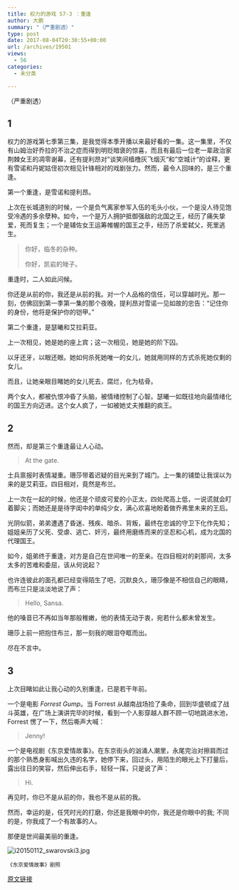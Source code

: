 ```yaml
---
title: 权力的游戏 S7-3 ：重逢
author: 大鹏
summary: "（严重剧透）"
type: post
date: 2017-08-04T20:30:55+00:00
url: /archives/19501
views:
  - 56
categories:
  - 未分类

---
```

（严重剧透）

## 1

权力的游戏第七季第三集，是我觉得本季开播以来最好看的一集。这一集里，不仅有山姆治好乔拉的不治之症而得到明贬暗褒的惊喜，而且有最后一位老一辈政治家荆棘女王的凋零谢幕，还有提利昂对”谈笑间樯橹灰飞烟灭“和”空城计“的诠释，更有雪诺和丹妮姑侄初次相见针锋相对的戏剧张力。然而，最令人回味的，是三个重逢。

第一个重逢，是雪诺和提利昂。

上次在长城道别的时候，一个是负气离家参军入伍的毛头小伙，一个是没人待见饱受冷遇的多余孽种。如今，一个是万人拥护抵御强敌的北国之王，经历了痛失挚爱，死而复生；一个是辅佐女王运筹帷幄的国王之手，经历了杀爱弑父，死里逃生。

> 你好，临冬的杂种。
> 
> 你好，凯岩的矬子。

重逢时，二人如此问候。

你还是从前的你，我还是从前的我。对一个人品格的信任，可以穿越时光。那一刻，仿佛回到第一季第一集的那个夜晚，提利昂对雪诺一见如故的忠告：“记住你的身份，他将是保护你的铠甲。”

第二个重逢，是瑟曦和艾拉莉亚。

上一次相见，她是她的座上宾；这一次相见，她是她的阶下囚。

以牙还牙，以眼还眼。她如何杀死她唯一的女儿，她就用同样的方式杀死她仅剩的女儿。

而且，让她亲眼目睹她的女儿死去，腐烂，化为枯骨。

两个女人，都被仇恨冲昏了头脑，被情绪控制了心智。瑟曦一如既往地向最情绪化的国王方向迈进。这个女人疯了，一如被她丈夫推翻的疯王。

## 2

然而，却是第三个重逢最让人心动。

> At the gate.

士兵禀报时表情凝重。珊莎带着迟疑的目光来到了城门。上一集的铺垫让我误以为来的是艾莉亚。四目相对，竟然是布兰。

上一次在一起的时候，他还是个顽皮可爱的小正太，四处爬高上低，一说谎就会盯着脚尖；而她还是是待字闺中的单纯少女，满心欢喜地盼着做乔弗里未来的王后。

光阴似箭，弟弟遭遇了昏迷、残疾、暗杀、背叛，最终在忠诚的守卫下化作先知；姐姐亲历了父死、受虐、逃亡、奸污，最终用磨练而来的坚忍和心机，成为北国的代理国王。

如今，姐弟终于重逢，对方是自己在世间唯一的至亲。在四目相对的刹那间，太多太多的苦难和委屈，该从何说起？

也许连彼此的面孔都已经变得陌生了吧，沉默良久，珊莎像是不相信自己的眼睛，而布兰只是淡淡地说了声：

> Hello, Sansa.

他的嗓音已不再如当年那般稚嫩，他的表情无动于衷，宛若什么都未曾发生。

珊莎上前一把抱住布兰，那一刻我的眼泪夺眶而出。

尽在不言中。

## 3

上次目睹如此让我心动的久别重逢，已是若干年前。

一个是电影 _Forrest Gump_。当 Forrest 从越南战场捡了条命，回到华盛顿成了战斗英雄，在广场上演讲完毕的时候，看到一个人影穿越人群不顾一切地跳进水池，Forrest 愣了一下，然后嘶声大喊：

> Jenny!

一个是电视剧《东京爱情故事》。在东京街头的汹涌人潮里，永尾完治对擦肩而过的那个熟悉身影喊出久违的名字，她停下来，回过头，用陌生的眼光上下打量后，露出往日的笑容，然后伸出右手，轻轻一挥，只是说了声：

> Hi.

再见时，你已不是从前的你，我也不是从前的我。

然而，幸运的是，任凭时光的打磨，你还是我眼中的你，我还是你眼中的我; 不同的是，你我成了一个有故事的人。

那便是世间最美丽的重逢。

![i20150112_swarovski3.jpg][1]

`《东京爱情故事》剧照`

 [1]: https://steemitimages.com/DQman6mMyMq9TzSh6dJNz6Hhg6sJt7S4Aeqh1cJh9RLYnHd/i20150112_swarovski3.jpg

[原文链接](http://dapengde.com/archives/19501)

